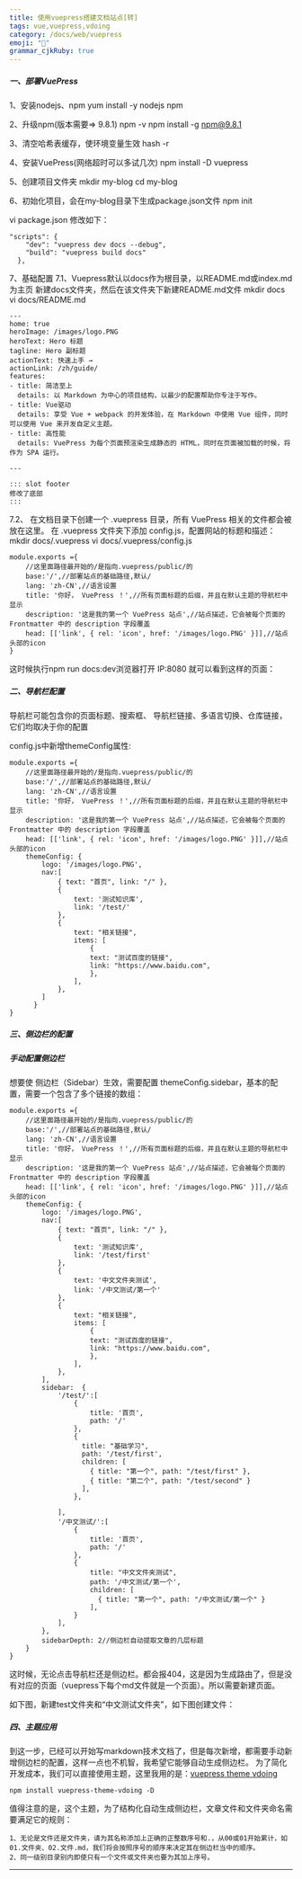 ```yaml
---
title: 使用vuepress搭建文档站点[转] 
tags: vue,vuepress,vdoing
category: /docs/web/vuepress
emoji: "🐻"
grammar_cjkRuby: true
---
```



##### 一、部署VuePress

1、安装nodejs、npm
yum install -y nodejs npm

2、升级npm(版本需要=> 9.8.1)
npm -v
npm install -g npm@9.8.1

3、清空哈希表缓存，使环境变量生效
hash -r

4、安装VuePress(网络超时可以多试几次)
npm install -D vuepress

5、创建项目文件夹
mkdir my-blog
cd my-blog

6、初始化项目，会在my-blog目录下生成package.json文件
npm init

vi package.json 修改如下：

```
"scripts": {
    "dev": "vuepress dev docs --debug",
    "build": "vuepress build docs"
  },
```

7、基础配置
7.1、Vuepress默认以docs作为根目录，以README.md或index.md为主页
新建docs文件夹，然后在该文件夹下新建README.md文件
mkdir docs
vi docs/README.md

```
---
home: true
heroImage: /images/logo.PNG
heroText: Hero 标题
tagline: Hero 副标题
actionText: 快速上手 →
actionLink: /zh/guide/
features:
- title: 简洁至上
  details: 以 Markdown 为中心的项目结构，以最少的配置帮助你专注于写作。
- title: Vue驱动
  details: 享受 Vue + webpack 的开发体验，在 Markdown 中使用 Vue 组件，同时可以使用 Vue 来开发自定义主题。
- title: 高性能
  details: VuePress 为每个页面预渲染生成静态的 HTML，同时在页面被加载的时候，将作为 SPA 运行。

---

::: slot footer
修改了底部
:::
```

7.2、
在文档目录下创建一个 .vuepress 目录，所有 VuePress 相关的文件都会被放在这里。
在 .vuepress 文件夹下添加 config.js，配置网站的标题和描述：
mkdir docs/.vuepress
vi docs/.vuepress/config.js

```
module.exports ={
    //这里面路径最开始的/是指向.vuepress/public/的
    base:'/',//部署站点的基础路径,默认/
    lang: 'zh-CN',//语言设置
    title: '你好， VuePress ！',//所有页面标题的后缀，并且在默认主题的导航栏中显示
    description: '这是我的第一个 VuePress 站点',//站点描述，它会被每个页面的 Frontmatter 中的 description 字段覆盖
    head: [['link', { rel: 'icon', href: '/images/logo.PNG' }]],//站点头部的icon
}
```

这时候执行npm run docs:dev浏览器打开 IP:8080 就可以看到这样的页面：

##### 二、导航栏配置

导航栏可能包含你的页面标题、搜索框、 导航栏链接、多语言切换、仓库链接，它们均取决于你的配置

config.js中新增themeConfig属性:

```
module.exports ={
    //这里面路径最开始的/是指向.vuepress/public/的
    base:'/',//部署站点的基础路径,默认/
    lang: 'zh-CN',//语言设置
    title: '你好， VuePress ！',//所有页面标题的后缀，并且在默认主题的导航栏中显示
    description: '这是我的第一个 VuePress 站点',//站点描述，它会被每个页面的 Frontmatter 中的 description 字段覆盖
    head: [['link', { rel: 'icon', href: '/images/logo.PNG' }]],//站点头部的icon
    themeConfig: {
        logo: '/images/logo.PNG',
        nav:[
            { text: "首页", link: "/" },
            {
                text: '测试知识库',
                link: '/test/'
            },
            {
                text: "相关链接",
                items: [
                    {
                    text: "测试百度的链接",
                    link: "https://www.baidu.com",
                    },
                ],
            },
        ]
      }
}
```

##### 三、侧边栏的配置

##### 手动配置侧边栏

想要使 侧边栏（Sidebar）生效，需要配置 themeConfig.sidebar，基本的配置，需要一个包含了多个链接的数组：

```
module.exports ={
    //这里面路径最开始的/是指向.vuepress/public/的
    base:'/',//部署站点的基础路径,默认/
    lang: 'zh-CN',//语言设置
    title: '你好， VuePress ！',//所有页面标题的后缀，并且在默认主题的导航栏中显示
    description: '这是我的第一个 VuePress 站点',//站点描述，它会被每个页面的 Frontmatter 中的 description 字段覆盖
    head: [['link', { rel: 'icon', href: '/images/logo.PNG' }]],//站点头部的icon
    themeConfig: {
        logo: '/images/logo.PNG',
        nav:[
            { text: "首页", link: "/" },
            {
                text: '测试知识库',
                link: '/test/first'
            },
            {
                text: '中文文件夹测试',
                link: '/中文测试/第一个'
            },
            {
                text: "相关链接",
                items: [
                    {
                    text: "测试百度的链接",
                    link: "https://www.baidu.com",
                    },
                ],
            },
        ],
        sidebar:  {
            '/test/':[
                {
                    title: '首页',
                    path: '/'
                },
                {
                  title: "基础学习",
                  path: '/test/first',
                  children: [
                    { title: "第一个", path: "/test/first" },
                    { title: "第二个", path: "/test/second" }
                  ],
                },
                
            ],
            '/中文测试/':[
                {
                    title: '首页',
                    path: '/'
                },
                {
                    title: "中文文件夹测试",
                    path: '/中文测试/第一个',
                    children: [
                      { title: "第一个", path: "/中文测试/第一个" }
                    ],
                }
            ],
        },
        sidebarDepth: 2//侧边栏自动提取文章的几层标题
    }
}
```

这时候，无论点击导航栏还是侧边栏。都会报404，这是因为生成路由了，但是没有对应的页面（vuepress下每个md文件就是一个页面）。所以需要新建页面。

如下图，新建test文件夹和“中文测试文件夹”，如下图创建文件：

##### 四、主题应用

到这一步，已经可以开始写markdown技术文档了，但是每次新增，都需要手动新增侧边栏的配置，这样一点也不机智，我希望它能够自动生成侧边栏。
为了简化开发成本，我们可以直接使用主题，这里我用的是：[vuepress theme vdoing](vuepress-theme-vdoing (xugaoyi.com))

```
npm install vuepress-theme-vdoing -D
```

值得注意的是，这个主题，为了结构化自动生成侧边栏，文章文件和文件夹命名需要满足它的规则：

```
1、无论是文件还是文件夹，请为其名称添加上正确的正整数序号和.，从00或01开始累计，如01.文件夹、02.文件.md，我们将会按照序号的顺序来决定其在侧边栏当中的顺序。
2、同一级别目录别内即使只有一个文件或文件夹也要为其加上序号。
```











[使用vuepress搭建文档站点]: https://blog.csdn.net/weixin_42349568/article/details/126995738



----------

